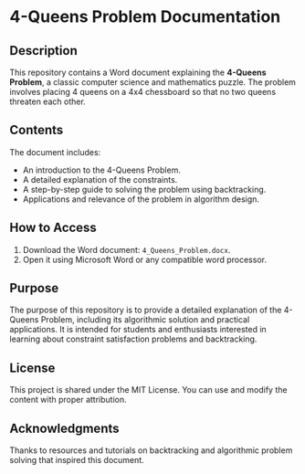 # 4-Queens Problem Documentation

## Description
This repository contains a Word document explaining the **4-Queens Problem**, a classic computer science and mathematics puzzle. The problem involves placing 4 queens on a 4x4 chessboard so that no two queens threaten each other.

## Contents
The document includes:
- An introduction to the 4-Queens Problem.
- A detailed explanation of the constraints.
- A step-by-step guide to solving the problem using backtracking.
- Applications and relevance of the problem in algorithm design.

## How to Access
1. Download the Word document: `4_Queens_Problem.docx`.
2. Open it using Microsoft Word or any compatible word processor.

## Purpose
The purpose of this repository is to provide a detailed explanation of the 4-Queens Problem, including its algorithmic solution and practical applications. It is intended for students and enthusiasts interested in learning about constraint satisfaction problems and backtracking.

## License
This project is shared under the MIT License. You can use and modify the content with proper attribution.

## Acknowledgments
Thanks to resources and tutorials on backtracking and algorithmic problem solving that inspired this document.
